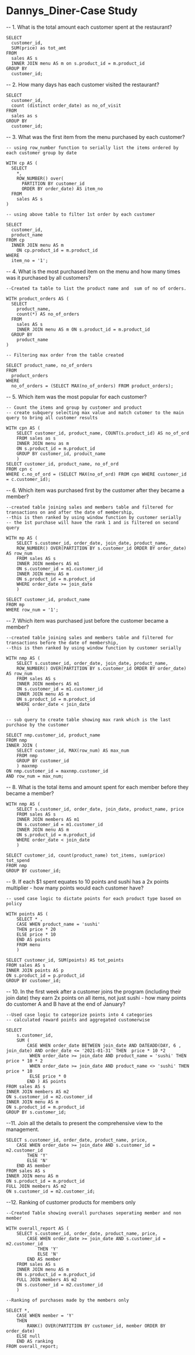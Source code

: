 # Dannys_Diner-Case Study


-- 1. What is the total amount each customer spent at the restaurant?


	SELECT 
	  customer_id, 
	  SUM(price) as tot_amt
	FROM 
	  sales AS s 
	  INNER JOIN menu AS m on s.product_id = m.product_id
	GROUP BY 
	  customer_id;


-- 2. How many days has each customer visited the restaurant?

	SELECT 
	  customer_id, 
	  count (distinct order_date) as no_of_visit
	FROM 
	  sales as s 
	GROUP BY
	  customer_id;


-- 3. What was the first item from the menu purchased by each customer?
	
	-- using row_number function to serially list the items ordered by each customer group by date
	
	WITH cp AS (
	  SELECT 
	    *, 
	    ROW_NUMBER() over(
	      PARTITION BY customer_id 
	      ORDER BY order_date) AS item_no 
	  FROM 
	    sales AS s
	)
	
	-- using above table to filter 1st order by each customer
	
	SELECT 
	  customer_id, 
	  product_name 
	FROM cp 
	  INNER JOIN menu AS m 
	    ON cp.product_id = m.product_id 
	WHERE 
	  item_no = '1';


-- 4. What is the most purchased item on the menu and how many times was it purchased by all customers?
	
	--Created ta table to list the product name and  sum of no of orders. 
	
	WITH product_orders AS (
	  SELECT 
	    product_name, 
	    count(*) AS no_of_orders 
	  FROM 
	    sales AS s 
	    INNER JOIN menu AS m ON s.product_id = m.product_id 
	  GROUP BY 
	    product_name
	)

	-- Filtering max order from the table created
	
	SELECT product_name, no_of_orders 
	FROM
	  product_orders 
	WHERE 
	  no_of_orders = (SELECT MAX(no_of_orders) FROM product_orders);



-- 5. Which item was the most popular for each customer?
	
	-- Count the items and group by customer and product
	-- create subquery selecting max value and match cutomer to the main query to bring all customer results

	WITH cpn AS (
		SELECT customer_id, product_name, COUNT(s.product_id) AS no_of_ord
		FROM sales as s
		INNER JOIN menu as m
		ON s.product_id = m.product_id
		GROUP BY customer_id, product_name
		)
	SELECT customer_id, product_name, no_of_ord
	FROM cpn c
	WHERE c.no_of_ord = (SELECT MAX(no_of_ord) FROM cpn WHERE customer_id = c.customer_id);


-- 6. Which item was purchased first by the customer after they became a member?
	
	--created table joining sales and members table and filtered for transactions on and after the date of membership, 
	--this is then ranked by using window function by customer serially
	-- the 1st purchase will have the rank 1 and is filtered on second query
	
	WITH mp AS (
		SELECT s.customer_id, order_date, join_date, product_name,
		ROW_NUMBER() OVER(PARTITION BY s.customer_id ORDER BY order_date) AS row_num
		FROM sales AS s
		INNER JOIN members AS m1
		ON s.customer_id = m1.customer_id
		INNER JOIN menu AS m
		ON s.product_id = m.product_id
		WHERE order_date >= join_date
		)

	SELECT customer_id, product_name
	FROM mp
	WHERE row_num = '1';


-- 7. Which item was purchased just before the customer became a member?
	
	--created table joining sales and members table and filtered for transactions before the date of membership, 
	--this is then ranked by using window function by customer serially

	WITH nmp AS (
		SELECT s.customer_id, order_date, join_date, product_name,
		ROW_NUMBER() OVER(PARTITION BY s.customer_id ORDER BY order_date) AS row_num
		FROM sales AS s
		INNER JOIN members AS m1
		ON s.customer_id = m1.customer_id
		INNER JOIN menu AS m
		ON s.product_id = m.product_id
		WHERE order_date < join_date
			)

	-- sub query to create table showing max rank which is the last purchase by the customer
	
	SELECT nmp.customer_id, product_name
	FROM nmp
	INNER JOIN (
		SELECT customer_id, MAX(row_num) AS max_num
		FROM nmp
		GROUP BY customer_id
		) maxnmp
	ON nmp.customer_id = maxnmp.customer_id
	AND row_num = max_num;

-- 8. What is the total items and amount spent for each member before they became a member?

	WITH nmp AS (
		SELECT s.customer_id, order_date, join_date, product_name, price
		FROM sales AS s
		INNER JOIN members AS m1
		ON s.customer_id = m1.customer_id
		INNER JOIN menu AS m
		ON s.product_id = m.product_id
		WHERE order_date < join_date
		)

	SELECT customer_id, count(product_name) tot_items, sum(price) tot_spend
	FROM nmp
	GROUP BY customer_id;


-- 9.  If each $1 spent equates to 10 points and sushi has a 2x points multiplier - how many points would each customer have?
	
	-- used case logic to dictate points for each product type based on policy

	WITH points AS (
		SELECT * , 
		CASE WHEN product_name = 'sushi' 
		THEN price * 20 
		ELSE price * 10
		END AS points
		FROM menu
		)

	SELECT customer_id, SUM(points) AS tot_points
	FROM sales AS s
	INNER JOIN points AS p
	ON s.product_id = p.product_id
	GROUP BY customer_id;



-- 10. In the first week after a customer joins the program (including their join date) they earn 2x points on all items, not just sushi - how many points do customer A and B have at the end of January?

	--Used case logic to categorize points into 4 categories
	-- calculated reward points and aggregated customerwise

	SELECT 
		s.customer_id, 
		SUM (
			CASE WHEN order_date BETWEEN join_date AND DATEADD(DAY, 6 , join_date) AND order_date <= '2021-01-31' THEN  price * 10 *2 
			 WHEN order_date >= join_date AND product_name = 'sushi' THEN price * 10 * 2
			 WHEN order_date >= join_date AND product_name <> 'sushi' THEN price * 10
			 ELSE price * 0
			END ) AS points
	FROM sales AS s
	INNER JOIN members AS m2
	ON s.customer_id = m2.customer_id
	INNER JOIN menu AS m
	ON s.product_id = m.product_id
	GROUP BY s.customer_id;
	
	
--11. Join all the details to present the comprehensive view to the management.

	SELECT s.customer_id, order_date, product_name, price,
		CASE WHEN order_date >= join_date AND s.customer_id = m2.customer_id 
			THEN 'Y'
			ELSE 'N'
		END AS member
	FROM sales AS s
	INNER JOIN menu AS m
	ON s.product_id = m.product_id
	FULL JOIN members AS m2
	ON s.customer_id = m2.customer_id;

--12. Ranking of customer products for members only
	
	--Created Table showing overall purchases seperating member and non member
	
	WITH overall_report AS (
		SELECT s.customer_id, order_date, product_name, price,
			CASE WHEN order_date >= join_date AND s.customer_id = m2.customer_id 
				THEN 'Y'
				ELSE 'N'
			END AS member
		FROM sales AS s
		INNER JOIN menu AS m
		ON s.product_id = m.product_id
		FULL JOIN members AS m2
		ON s.customer_id = m2.customer_id
		)

	--Ranking of purchases made by the members only
	
	SELECT *,
		CASE WHEN member = 'Y' 
		THEN 
			RANK() OVER(PARTITION BY customer_id, member ORDER BY order_date)
		ELSE null
		END AS ranking
	FROM overall_report;


